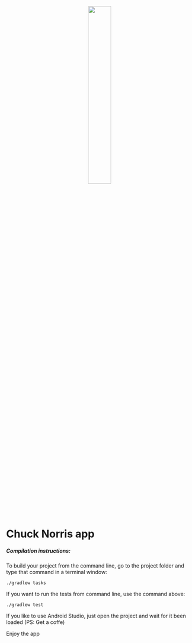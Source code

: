 
<center>
<img src="https://api.chucknorris.io/img/chucknorris_logo_coloured_small@2x.png" width="35%" height="35%" />
</center>

# Chuck Norris app
##### Compilation instructions:

To build your project from the command line, go to the project folder and type that command in a terminal window:
```console
./gradlew tasks
```

If you want to run the tests from command line, use the command above:

```console
./gradlew test
```

If you like to use Android Studio, just open the project and wait for it been loaded (PS: Get a coffe)

Enjoy the app
